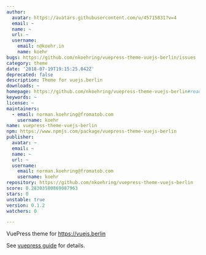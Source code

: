 ```yaml
---
author:
  avatar: https://avatars.githubusercontent.com/u/45715831?v=4
  email: ~
  name: ~
  url: ~
  username:
    email: n@koehr.in
    name: koehr
bugs: https://github.com/nkoehring/vuepress-theme-vuejs-berlin/issues
category: theme
date: '2018-07-19T19:15:25.042Z'
deprecated: false
description: Theme for vuejs.berlin
downloads: ~
homepage: https://github.com/nkoehring/vuepress-theme-vuejs-berlin#readme
keywords: ~
license: ~
maintainers:
  - email: norman.koehring@fromatob.com
    username: koehr
name: vuepress-theme-vuejs-berlin
npm: https://www.npmjs.com/package/vuepress-theme-vuejs-berlin
publisher:
  avatar: ~
  email: ~
  name: ~
  url: ~
  username:
    email: norman.koehring@fromatob.com
    username: koehr
repository: https://github.com/nkoehring/vuepress-theme-vuejs-berlin
score: 0.28303580869087963
stars: 0
unstable: true
version: 0.1.2
watchers: 0

---
```


VuePress theme for https://vuejs.berlin

See [vuepress guide](https://vuepress.vuejs.org/guide/custom-themes.html) for details.
